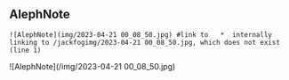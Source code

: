 ## AlephNote

```
![AlephNote](img/2023-04-21 00_08_50.jpg) #link to   *  internally linking to /jackfogimg/2023-04-21 00_08_50.jpg, which does not exist (line 1)
```

![AlephNote](/img/2023-04-21 00_08_50.jpg)

